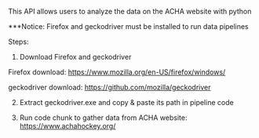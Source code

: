 This API allows users to analyze the data on the ACHA website with python

***Notice:
Firefox and geckodriver must be installed to run data pipelines

Steps:
1. Download Firefox and geckodriver

Firefox download:
https://www.mozilla.org/en-US/firefox/windows/

geckodriver download:
https://github.com/mozilla/geckodriver

2. Extract geckodriver.exe and copy & paste its path in pipeline code
   
3. Run code chunk to gather data from ACHA website: 
https://www.achahockey.org/
